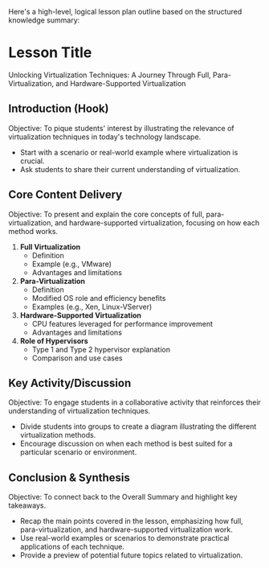 Here's a high-level, logical lesson plan outline based on the structured knowledge summary:

**Lesson Title**
================
Unlocking Virtualization Techniques: A Journey Through Full, Para-Virtualization, and Hardware-Supported Virtualization

**Introduction (Hook)**
------------------------
Objective: To pique students' interest by illustrating the relevance of virtualization techniques in today's technology landscape.

* Start with a scenario or real-world example where virtualization is crucial.
* Ask students to share their current understanding of virtualization.

**Core Content Delivery**
-------------------------
Objective: To present and explain the core concepts of full, para-virtualization, and hardware-supported virtualization, focusing on how each method works.

1.  **Full Virtualization**
    *   Definition
    *   Example (e.g., VMware)
    *   Advantages and limitations
2.  **Para-Virtualization**
    *   Definition
    *   Modified OS role and efficiency benefits
    *   Examples (e.g., Xen, Linux-VServer)
3.  **Hardware-Supported Virtualization**
    *   CPU features leveraged for performance improvement
    *   Advantages and limitations
4.  **Role of Hypervisors**
    *   Type 1 and Type 2 hypervisor explanation
    *   Comparison and use cases

**Key Activity/Discussion**
-------------------------
Objective: To engage students in a collaborative activity that reinforces their understanding of virtualization techniques.

*   Divide students into groups to create a diagram illustrating the different virtualization methods.
*   Encourage discussion on when each method is best suited for a particular scenario or environment.

**Conclusion & Synthesis**
-------------------------
Objective: To connect back to the Overall Summary and highlight key takeaways.

*   Recap the main points covered in the lesson, emphasizing how full, para-virtualization, and hardware-supported virtualization work.
*   Use real-world examples or scenarios to demonstrate practical applications of each technique.
*   Provide a preview of potential future topics related to virtualization.